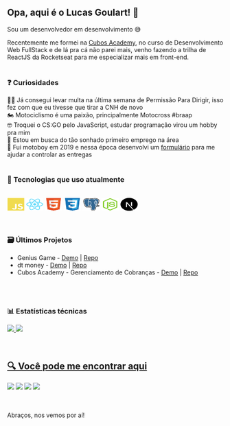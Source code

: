 ## Opa, aqui é o Lucas Goulart! 👋

Sou um desenvolvedor em desenvolvimento 😅

Recentemente me formei na <a href='https://cubos.academy/' target='_blank'>Cubos Academy</a>, no curso de Desenvolvimento Web FullStack e de lá pra cá não parei mais, venho fazendo a trilha de ReactJS da Rocketseat para me especializar mais em front-end.
<br />
<br />
### ❓ Curiosidades
🤦‍♂️ Já consegui levar multa na última semana de Permissão Para Dirigir, isso fez com que eu tivesse que tirar a CNH de novo<br />
🏍  Motociclismo é uma paixão, principalmente Motocross #braap<br />
🤓 Troquei o CS:GO pelo JavaScript, estudar programação virou um hobby pra mim<br />
🎯 Estou em busca do tão sonhado primeiro emprego na área<br />
🛵 Fui motoboy em 2019 e nessa época desenvolvi um <a href='https://goulartlcs.github.io/titanium_express/' target='_blank'>formulário</a> para me ajudar a controlar as entregas
<br />
<br />

### 🧰 Tecnologias que uso atualmente
<div style="display: inline_block"><br>
  <img align="center" alt="Lucas-Js" height="30" width="40" src="https://raw.githubusercontent.com/devicons/devicon/master/icons/javascript/javascript-plain.svg">
  <img align="center" alt="Lucas-React" height="30" width="40" src="https://raw.githubusercontent.com/devicons/devicon/master/icons/react/react-original.svg">
  <img align="center" alt="Lucas-HTML" height="30" width="40" src="https://raw.githubusercontent.com/devicons/devicon/master/icons/html5/html5-original.svg">
  <img align="center" alt="Lucas-CSS" height="30" width="40" src="https://raw.githubusercontent.com/devicons/devicon/master/icons/css3/css3-original.svg">
  <img align="center" alt="Lucas-Postgresql" height="30" width="40" src="https://raw.githubusercontent.com/devicons/devicon/master/icons/postgresql/postgresql-original.svg">
  <img align="center" alt="Lucas-Node" height="30" width="40" src="https://raw.githubusercontent.com/devicons/devicon/master/icons/nodejs/nodejs-original.svg">
  <img align="center" alt="Lucas-Next" height="30" width="40" src="https://raw.githubusercontent.com/devicons/devicon/master/icons/nextjs/nextjs-original.svg">
</div>
<br />
<br />

### 🗃 Últimos Projetos
* Genius Game - <a href='https://genius.goulartlcs.dev' target='_blank'>Demo</a> | <a href='https://github.com/goulartlcs/dio-eduzz-genius' target='_blank'>Repo</a><br />
* dt money - <a href='https://dtmoney.goulartlcs.dev' target='_blank'>Demo</a> | <a href='https://github.com/goulartlcs/dtmoney' target='_blank'>Repo</a><br />
* Cubos Academy - Gerenciamento de Cobranças - <a href='https://cubos.goulartlcs.dev' target='_blank'>Demo</a> | <a href='https://github.com/goulartlcs/back-payment-manager' target='_blank'>Repo</a><br />
<br />
<br />

### 📊 Estatísticas técnicas
<div>
  <a href="https://github.com/glrtlucas">
  <img height="180em" src="https://github-readme-stats.vercel.app/api?username=goulartlcs&show_icons=true&theme=dark&include_all_commits=true&count_private=true"/>
  <img height="180em" src="https://github-readme-stats.vercel.app/api/top-langs/?username=goulartlcs&layout=compact&langs_count=7&theme=dark"/>
</div>
<br />
<br />
  
## 🔍 Você pode me encontrar aqui
  <a href="https://instagram.com/goulartlcs" target="_blank"><img src="https://img.shields.io/badge/-Instagram-%23E4405F?style=for-the-badge&logo=instagram&logoColor=white" target="_blank"></a>
 <a href="https://discord.gg/Lucas Goulart#1678" target="_blank"><img src="https://img.shields.io/badge/Discord-7289DA?style=for-the-badge&logo=discord&logoColor=white" target="_blank"></a> 
  <a href = "mailto:lucas@goulartlcs.dev"><img src="https://img.shields.io/badge/-Email-c4c4c4?style=for-the-badge&logo=gmail&logoColor=white" target="_blank"></a>
  <a href="https://www.linkedin.com/in/goulartlcs" target="_blank"><img src="https://img.shields.io/badge/-LinkedIn-%230077B5?style=for-the-badge&logo=linkedin&logoColor=white" target="_blank"></a> 
  <br />
  <br />
  <br />
  
  Abraços, nos vemos por aí!




